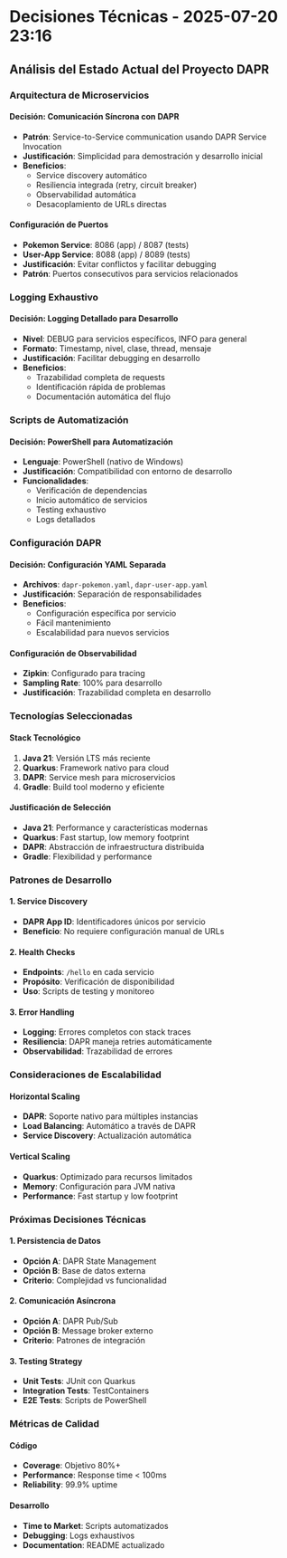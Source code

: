 # Decisiones Técnicas - 2025-07-20 23:16

## Análisis del Estado Actual del Proyecto DAPR

### Arquitectura de Microservicios

#### Decisión: Comunicación Síncrona con DAPR
- **Patrón**: Service-to-Service communication usando DAPR Service Invocation
- **Justificación**: Simplicidad para demostración y desarrollo inicial
- **Beneficios**: 
  - Service discovery automático
  - Resiliencia integrada (retry, circuit breaker)
  - Observabilidad automática
  - Desacoplamiento de URLs directas

#### Configuración de Puertos
- **Pokemon Service**: 8086 (app) / 8087 (tests)
- **User-App Service**: 8088 (app) / 8089 (tests)
- **Justificación**: Evitar conflictos y facilitar debugging
- **Patrón**: Puertos consecutivos para servicios relacionados

### Logging Exhaustivo

#### Decisión: Logging Detallado para Desarrollo
- **Nivel**: DEBUG para servicios específicos, INFO para general
- **Formato**: Timestamp, nivel, clase, thread, mensaje
- **Justificación**: Facilitar debugging en desarrollo
- **Beneficios**:
  - Trazabilidad completa de requests
  - Identificación rápida de problemas
  - Documentación automática del flujo

### Scripts de Automatización

#### Decisión: PowerShell para Automatización
- **Lenguaje**: PowerShell (nativo de Windows)
- **Justificación**: Compatibilidad con entorno de desarrollo
- **Funcionalidades**:
  - Verificación de dependencias
  - Inicio automático de servicios
  - Testing exhaustivo
  - Logs detallados

### Configuración DAPR

#### Decisión: Configuración YAML Separada
- **Archivos**: `dapr-pokemon.yaml`, `dapr-user-app.yaml`
- **Justificación**: Separación de responsabilidades
- **Beneficios**:
  - Configuración específica por servicio
  - Fácil mantenimiento
  - Escalabilidad para nuevos servicios

#### Configuración de Observabilidad
- **Zipkin**: Configurado para tracing
- **Sampling Rate**: 100% para desarrollo
- **Justificación**: Trazabilidad completa en desarrollo

### Tecnologías Seleccionadas

#### Stack Tecnológico
1. **Java 21**: Versión LTS más reciente
2. **Quarkus**: Framework nativo para cloud
3. **DAPR**: Service mesh para microservicios
4. **Gradle**: Build tool moderno y eficiente

#### Justificación de Selección
- **Java 21**: Performance y características modernas
- **Quarkus**: Fast startup, low memory footprint
- **DAPR**: Abstracción de infraestructura distribuida
- **Gradle**: Flexibilidad y performance

### Patrones de Desarrollo

#### 1. Service Discovery
- **DAPR App ID**: Identificadores únicos por servicio
- **Beneficio**: No requiere configuración manual de URLs

#### 2. Health Checks
- **Endpoints**: `/hello` en cada servicio
- **Propósito**: Verificación de disponibilidad
- **Uso**: Scripts de testing y monitoreo

#### 3. Error Handling
- **Logging**: Errores completos con stack traces
- **Resiliencia**: DAPR maneja retries automáticamente
- **Observabilidad**: Trazabilidad de errores

### Consideraciones de Escalabilidad

#### Horizontal Scaling
- **DAPR**: Soporte nativo para múltiples instancias
- **Load Balancing**: Automático a través de DAPR
- **Service Discovery**: Actualización automática

#### Vertical Scaling
- **Quarkus**: Optimizado para recursos limitados
- **Memory**: Configuración para JVM nativa
- **Performance**: Fast startup y low footprint

### Próximas Decisiones Técnicas

#### 1. Persistencia de Datos
- **Opción A**: DAPR State Management
- **Opción B**: Base de datos externa
- **Criterio**: Complejidad vs funcionalidad

#### 2. Comunicación Asíncrona
- **Opción A**: DAPR Pub/Sub
- **Opción B**: Message broker externo
- **Criterio**: Patrones de integración

#### 3. Testing Strategy
- **Unit Tests**: JUnit con Quarkus
- **Integration Tests**: TestContainers
- **E2E Tests**: Scripts de PowerShell

### Métricas de Calidad

#### Código
- **Coverage**: Objetivo 80%+
- **Performance**: Response time < 100ms
- **Reliability**: 99.9% uptime

#### Desarrollo
- **Time to Market**: Scripts automatizados
- **Debugging**: Logs exhaustivos
- **Documentation**: README actualizado 